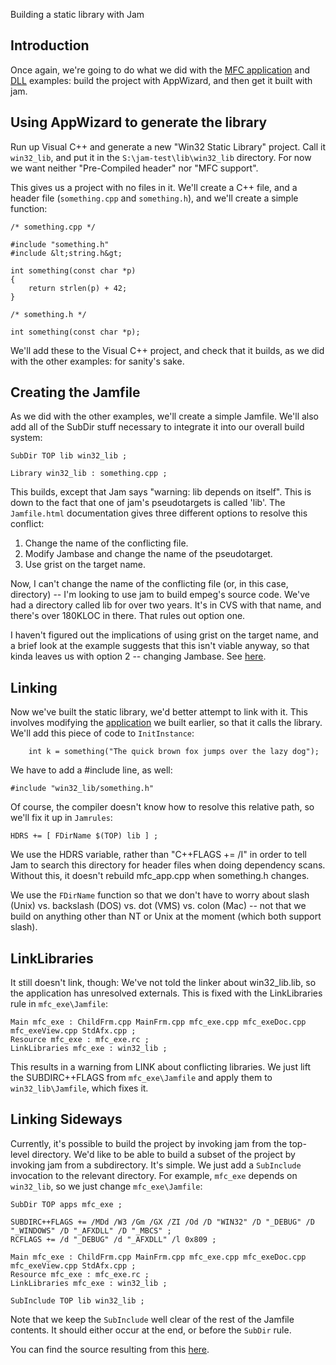 Building a static library with Jam

## Introduction

Once again, we're going to do what we did with the <a href="../mfc_app/">MFC application</a> and
<a href="../shared_lib/">DLL</a> examples: build the project with AppWizard, and then get it built
with jam.

## Using AppWizard to generate the library

Run up Visual C++ and generate a new &quot;Win32 Static Library&quot; project.  Call it `win32_lib`,
and put it in the `S:\jam-test\lib\win32_lib` directory.  For now we want neither &quot;Pre-Compiled
header&quot; nor &quot;MFC support&quot;.

This gives us a project with no files in it.  We'll create a C++ file, and a header file
(`something.cpp` and `something.h`), and we'll create a
simple function:

```
/* something.cpp */

#include "something.h"
#include &lt;string.h&gt;

int something(const char *p)
{
    return strlen(p) + 42;
}
```

```
/* something.h */

int something(const char *p);
```

We'll add these to the Visual C++ project, and check that it builds, as we did with the other
examples: for sanity's sake.

## Creating the Jamfile

As we did with the other examples, we'll create a simple Jamfile.  We'll also add all of the SubDir stuff
necessary to integrate it into our overall build system:

```
SubDir TOP lib win32_lib ;

Library win32_lib : something.cpp ;
```

This builds, except that Jam says &quot;warning: lib depends on itself&quot;.  This is down to the fact that
one of jam's pseudotargets is called 'lib'.  The `Jamfile.html` documentation gives three different
options to resolve this conflict:

1. Change the name of the conflicting file.
2. Modify Jambase and change the name of the pseudotarget.
3. Use grist on the target name.

Now, I can't change the name of the conflicting file (or, in this case, directory) -- I'm looking to use jam
to build empeg's source code.  We've had a directory called lib for over two years.  It's in CVS with that name,
and there's over 180KLOC in there.  That rules out option one.

I haven't figured out the implications of using grist on the target name, and a brief look at the example suggests
that this isn't viable anyway, so that kinda leaves us with option 2 -- changing Jambase.  See
<a href="../../misc/conflict_lib.html">here</a>.

## Linking

Now we've built the static library, we'd better attempt to link with it.  This involves modifying
the <a href="../mfc_app/">application</a> we built earlier, so that it calls the library.  We'll
add this piece of code to `InitInstance`:

```
    int k = something("The quick brown fox jumps over the lazy dog");
```

We have to add a #include line, as well:

```
#include "win32_lib/something.h"
```

Of course, the compiler doesn't know how to resolve this relative path, so we'll fix it up in `Jamrules`:

```
HDRS += [ FDirName $(TOP) lib ] ;
```

We use the HDRS variable, rather than &quot;C++FLAGS += /I&quot; in order to tell Jam to search this directory
for header files when doing dependency scans.  Without this, it doesn't rebuild mfc_app.cpp when something.h
changes.

We use the `FDirName` function so that we don't have to worry about slash (Unix)
vs. backslash (DOS) vs. dot (VMS) vs. colon (Mac) -- not that we build on anything other than
NT or Unix at the moment (which both support slash).

## LinkLibraries

It still doesn't link, though: We've not told the linker about win32_lib.lib, so the application has
unresolved externals.  This is fixed with the LinkLibraries rule in `mfc_exe\Jamfile`:

```
Main mfc_exe : ChildFrm.cpp MainFrm.cpp mfc_exe.cpp mfc_exeDoc.cpp mfc_exeView.cpp StdAfx.cpp ;
Resource mfc_exe : mfc_exe.rc ;
LinkLibraries mfc_exe : win32_lib ;
```

This results in a warning from LINK about conflicting libraries.  We just lift the SUBDIRC++FLAGS
from `mfc_exe\Jamfile` and apply them to `win32_lib\Jamfile`, which fixes it.

## Linking Sideways

Currently, it's possible to build the project by invoking jam from the top-level directory.  We'd like
to be able to build a subset of the project by invoking jam from a subdirectory.  It's simple.  We just
add a `SubInclude` invocation to the relevant directory.  For example, `mfc_exe`
depends on `win32_lib`, so we just change `mfc_exe\Jamfile`:

```
SubDir TOP apps mfc_exe ;

SUBDIRC++FLAGS += /MDd /W3 /Gm /GX /ZI /Od /D "WIN32" /D "_DEBUG" /D "_WINDOWS" /D "_AFXDLL" /D "_MBCS" ;
RCFLAGS += /d "_DEBUG" /d "_AFXDLL" /l 0x809 ;

Main mfc_exe : ChildFrm.cpp MainFrm.cpp mfc_exe.cpp mfc_exeDoc.cpp mfc_exeView.cpp StdAfx.cpp ;
Resource mfc_exe : mfc_exe.rc ;
LinkLibraries mfc_exe : win32_lib ;

SubInclude TOP lib win32_lib ;
```

Note that we keep the `SubInclude` well clear of the rest of the Jamfile contents.
It should either occur at the end, or before the `SubDir` rule.

You can find the source resulting from this <a href="../src/jam-test-20010713b.tar.gz">here</a>.
